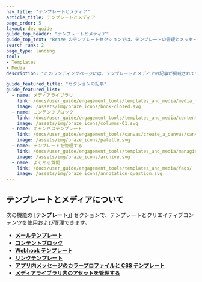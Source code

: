 ```yaml
---
nav_title: "テンプレートとメディア"
article_title: テンプレートとメディア
page_order: 5
layout: dev_guide
guide_top_header: "テンプレートとメディア"
guide_top_text: "Braze のテンプレートセクションでは、テンプレートの管理とメッセージの画像のアップロードを1つの場所で一元的に行うことができます。ダッシュボード全体でテンプレートを統合および整理して、一貫した外観と操作性を実現することもできます。"
search_rank: 2
page_type: landing
tool: 
- Templates
- Media
description: "このランディングページには、テンプレートとメディアの記事が掲載されています。ここでは、メディアライブラリのリソース、テンプレートの管理方法、画像のアップロード方法、コンテンツブロックの作成方法などを確認できます。"

guide_featured_title: "セクションの記事"
guide_featured_list:
  - name: メディアライブラリ
    link: /docs/user_guide/engagement_tools/templates_and_media/media_library/
    image: /assets/img/braze_icons/book-closed.svg
  - name: コンテンツブロック
    link: /docs/user_guide/engagement_tools/templates_and_media/content_blocks/
    image: /assets/img/braze_icons/columns-01.svg
  - name: キャンバステンプレート
    link: /docs/user_guide/engagement_tools/canvas/create_a_canvas/canvas_templates/#available-braze-templates
    image: /assets/img/braze_icons/palette.svg
  - name: テンプレートを管理する
    link: /docs/user_guide/engagement_tools/templates_and_media/managing_templates/
    image: /assets/img/braze_icons/archive.svg
  - name: よくある質問
    link: /docs/user_guide/engagement_tools/templates_and_media/faqs/
    image: /assets/img/braze_icons/annotation-question.svg
---
```


## テンプレートとメディアについて

次の機能の [**テンプレート」**] セクションで、テンプレートとクリエイティブコンテンツを使用および管理できます。

- **[メールテンプレート]({{site.baseurl}}/user_guide/message_building_by_channel/email/creating_an_email_template/#creating-an-email-template)**
- **[コンテントブロック]({{site.baseurl}}/user_guide/engagement_tools/templates_and_media/content_blocks/)**
- **[Webhook テンプレート]({{site.baseurl}}/user_guide/message_building_by_channel/webhooks/webhook_template/#creating-a-webhook-template)**
- **[リンクテンプレート]({{site.baseurl}}/user_guide/message_building_by_channel/email/link_templates/#link-templates)**
- **[アプリ内メッセージのカラープロファイルと CSS テンプレート]({{site.baseurl}}/user_guide/message_building_by_channel/in-app_messages/customize/#color-profile)**
- **[メディアライブラリ内のアセットを管理する]({{site.baseurl}}/user_guide/engagement_tools/templates_and_media/media_library/#media-library)**
<br><br><br>

